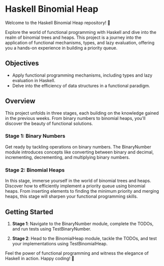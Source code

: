 # Haskell Binomial Heap

Welcome to the Haskell Binomial Heap repository! 🚀

Explore the world of functional programming with Haskell and dive into the realm of binomial trees and heaps. This project is a journey into the application of functional mechanisms, types, and lazy evaluation, offering you a hands-on experience in building a priority queue.

## Objectives

- Apply functional programming mechanisms, including types and lazy evaluation in Haskell.
- Delve into the efficiency of data structures in a functional paradigm.

## Overview

This project unfolds in three stages, each building on the knowledge gained in the previous weeks. From binary numbers to binomial heaps, you'll discover the beauty of functional solutions.

### Stage 1: Binary Numbers

Get ready by tackling operations on binary numbers. The BinaryNumber module introduces concepts like converting between binary and decimal, incrementing, decrementing, and multiplying binary numbers.

### Stage 2: Binomial Heaps

In this stage, immerse yourself in the world of binomial trees and heaps. Discover how to efficiently implement a priority queue using binomial heaps. From inserting elements to finding the minimum priority and merging heaps, this stage will sharpen your functional programming skills.

## Getting Started

1. **Stage 1**: Navigate to the BinaryNumber module, complete the TODOs, and run tests using TestBinaryNumber.

2. **Stage 2**: Head to the BinomialHeap module, tackle the TODOs, and test your implementations using TestBinomialHeap.

Feel the power of functional programming and witness the elegance of Haskell in action. Happy coding! 🌟
